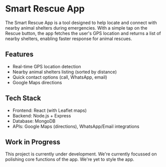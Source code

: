 # Smart Rescue App

The Smart Rescue App is a tool designed to help locate and connect with nearby animal shelters during emergencies. With a simple tap on the Rescue button, the app fetches the user's GPS location and returns a list of nearby shelters, enabling faster response for animal rescues.

## Features
- Real-time GPS location detection
- Nearby animal shelters listing (sorted by distance)
- Quick contact options (call, WhatsApp, email)
- Google Maps directions

## Tech Stack
- Frontend: React (with Leaflet maps)
- Backend: Node.js + Express
- Database: MongoDB
- APIs: Google Maps (directions), WhatsApp/Email integrations

## Work in Progress
This project is currently under development. We're currently focussed on polishing core functions of the app. We're yet to style the app.